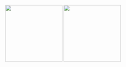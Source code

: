 <p align="center">
  <img src="https://github-readme-stats.vercel.app/api?username=mjoliveir&show_icons=true&theme=tokyonight" height="180"/>
  <img src="https://github-readme-stats.vercel.app/api/top-langs/?username=mjoliveir&layout=compact&langs_count=7&theme=tokyonight" height="180"/>
</p>
